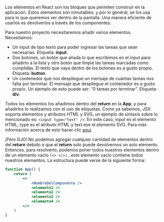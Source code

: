 Los elementos en React son los bloques que permiten construir en la aplicación. Estos elementos son inmutables, y por lo general, se los usa para lo que queremos ver dentro de la pantalla. Una manera eficiente de usarlos es devolverlos a través de los componentes.

Para nuestro proyecto necesitaremos añadir varios elementos. Necesitamos:

- Un input de tipo texto para poder ingresar las tareas que sean necesarias. Etiqueta: **input**.
- Dos botones, un botón que añada lo que escribimos en el input para añadirlo a la lista y otro botón que limpie las tareas marcadas como cumplidas. El texto que vaya dentro de los botones es a gusto propio. Etiqueta: **button**.
- Un contenedor que nos despliegue un mensaje de cuantas tareas nos falta por terminar. El mensaje que despliegue el contenedor es a gusto propio. Un ejemplo de esto puede ser: “0 tareas por terminar”. Etiqueta: **div**.

Todos los elementos los añadimos dentro del **return** en la **App**, y para añadirlos lo realizamos con el uso de etiquetas. Como ya sabemos, JSX soporta elementos y atributos HTML y SVG, un ejemplo de sintaxis sobre lo mencionado es: `<input type="text" />`. En este caso, input es el elemento HTML, type es el atributo HTML y text ese el elemento SVG. Para más información acerca de esto hacer clic [aquí](https://react-cn.github.io/react/docs/tags-and-attributes.html).

¡Pero OJO! No podemos agregar cualquier cantidad de elementos dentro del **return** debido a que el **return** solo puede devolvernos un solo elemento. Entonces, para resolverlo, podemos poner todos nuestros elementos dentro de un elemento vacío `(<> </>)` , este elemento vacío contiene todos nuestros elementos. La estructura puede verse  de la siguiente forma:

```jsx
function App() {
	return (
		<>
			<NombreDelComponente />
			<elemento1 />
			<elemento2 />
			<elemento3 />
			<elemento4 />
		</>
	)
}
```
